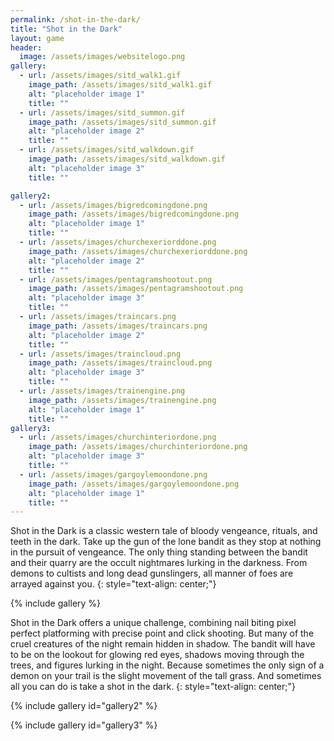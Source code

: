 ```yaml
---
permalink: /shot-in-the-dark/
title: "Shot in the Dark"
layout: game
header:
  image: /assets/images/websitelogo.png
gallery:
  - url: /assets/images/sitd_walk1.gif
    image_path: /assets/images/sitd_walk1.gif
    alt: "placeholder image 1"
    title: ""
  - url: /assets/images/sitd_summon.gif
    image_path: /assets/images/sitd_summon.gif
    alt: "placeholder image 2"
    title: ""
  - url: /assets/images/sitd_walkdown.gif
    image_path: /assets/images/sitd_walkdown.gif
    alt: "placeholder image 3"
    title: ""

gallery2:
  - url: /assets/images/bigredcomingdone.png
    image_path: /assets/images/bigredcomingdone.png
    alt: "placeholder image 1"
    title: ""
  - url: /assets/images/churchexeriorddone.png
    image_path: /assets/images/churchexeriorddone.png
    alt: "placeholder image 2"
    title: ""
  - url: /assets/images/pentagramshootout.png
    image_path: /assets/images/pentagramshootout.png
    alt: "placeholder image 3"
    title: ""
  - url: /assets/images/traincars.png
    image_path: /assets/images/traincars.png
    alt: "placeholder image 2"
    title: ""
  - url: /assets/images/traincloud.png
    image_path: /assets/images/traincloud.png
    alt: "placeholder image 3"
    title: ""
  - url: /assets/images/trainengine.png
    image_path: /assets/images/trainengine.png
    alt: "placeholder image 1"
    title: ""
gallery3:
  - url: /assets/images/churchinteriordone.png
    image_path: /assets/images/churchinteriordone.png
    alt: "placeholder image 3"
    title: ""
  - url: /assets/images/gargoylemoondone.png
    image_path: /assets/images/gargoylemoondone.png
    alt: "placeholder image 1"
    title: ""
---
```


Shot in the Dark is a classic western tale of bloody vengeance, rituals, and teeth in the dark. Take up the gun of the lone bandit as they stop at nothing in the pursuit of vengeance. The only thing standing between the bandit and their quarry are the occult nightmares lurking in the darkness. From demons to cultists and long dead gunslingers, all manner of foes are arrayed against you.
{: style="text-align: center;"}

{% include gallery %}

Shot in the Dark offers a unique challenge, combining nail biting pixel perfect platforming with precise point and click shooting. But many of the cruel creatures of the night remain hidden in shadow. The bandit will have to be on the lookout for glowing red eyes, shadows moving through the trees, and figures lurking in the night. Because sometimes the only sign of a demon on your trail is the slight movement of the tall grass. And sometimes all you can do is take a shot in the dark.
{: style="text-align: center;"}

{% include gallery id="gallery2" %}

{% include gallery id="gallery3" %}